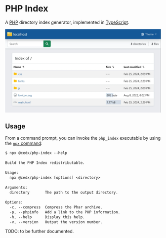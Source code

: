 # PHP Index
A [PHP](https://www.php.net) directory index generator, implemented in [TypeScript](https://www.typescriptlang.org).

![Screenshot](screenshot.webp)

## Usage
From a command prompt, you can invoke the `php_index` executable by using
the [`npx` command](https://docs.npmjs.com/cli/commands/npx):

```shell
$ npx @cedx/php-index --help

Build the PHP Index redistributable.

Usage:
  npx @cedx/php-index [options] <directory>

Arguments:
  directory       The path to the output directory.

Options:
  -c, --compress  Compress the Phar archive.
  -p, --phpinfo   Add a link to the PHP information.
  -h, --help      Display this help.
  -v, --version   Output the version number.
```

TODO: to be further documented.
